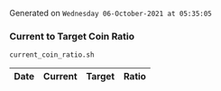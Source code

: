 Generated on `Wednesday 06-October-2021 at 05:35:05`

### Current to Target Coin Ratio
`current_coin_ratio.sh`

Date|Current|Target|Ratio
---|---|---|---
